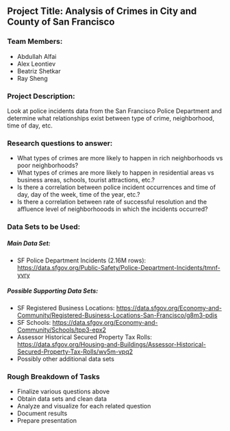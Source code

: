 
## Project Title: Analysis of Crimes in City and County of San Francisco

### Team Members:
* Abdullah Alfai
* Alex Leontiev
* Beatriz Shetkar
* Ray Sheng

### Project Description:
Look at police incidents data from the San Francisco Police Department and determine what relationships exist between type of crime, neighborhood, time of day, etc.

### Research questions to answer:
* What types of crimes are more likely to happen in rich neighborhoods vs poor neighborhoods?
* What types of crimes are more likely to happen in residential areas vs business areas, schools, tourist attractions, etc.?
* Is there a correlation between police incident occurrences and time of day, day of the week, time of the year, etc.?
* Is there a correlation between rate of successful resolution and the affluence level of neighborhooods in which the incidents occurred?

### Data Sets to be Used:
##### Main Data Set: 
* SF Police Department Incidents (2.16M rows): https://data.sfgov.org/Public-Safety/Police-Department-Incidents/tmnf-yvry

##### Possible Supporting Data Sets: 
* SF Registered Business Locations: https://data.sfgov.org/Economy-and-Community/Registered-Business-Locations-San-Francisco/g8m3-pdis
* SF Schools: https://data.sfgov.org/Economy-and-Community/Schools/tpp3-epx2
* Assessor Historical Secured Property Tax Rolls: https://data.sfgov.org/Housing-and-Buildings/Assessor-Historical-Secured-Property-Tax-Rolls/wv5m-vpq2
* Possibly other additional data sets

### Rough Breakdown of Tasks
* Finalize various questions above
* Obtain data sets and clean data
* Analyze and visualize for each related question
* Document results
* Prepare presentation
